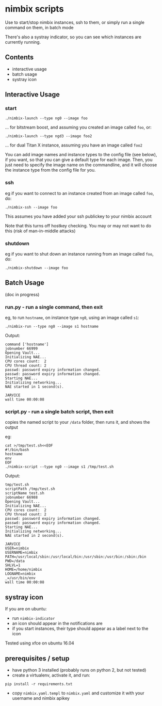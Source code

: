 # nimbix scripts

Use to start/stop nimbix instances, ssh to them, or simply run a single command on them, in batch mode

There's also a systray indicator, so you can see which instances are currently running.

## Contents

* interactive usage
* batch usage
* systray icon

## Interactive Usage

### start
```
./nimbix-launch --type ng0 --image foo
```
... for bitstream boost, and assuming you created an image called `foo`, or:
```
./nimbix-launch --type ngd3 --image foo2
```
... for dual Titan X instance, assuming you have an image called `foo2`

You can add image names and instance types to the config file (see below), if you want, so that you can
give a default type for each image.  Then, you just need to specify the image name on the commandline, and
it will choose the instance type from the config file for you.

### ssh

eg if you want to connect to an instance created from an image called `foo`, do:
```
./nimbix-ssh --image foo
```
This assumes you have added your ssh publickey to your nimbix account

Note that this turns off hostkey checking.  You may or may not want to do this (risk of man-in-middle attacks)

### shutdown

eg if you want to shut down an instance running from an image called `foo`, do:
```
./nimbix-shutdown --image foo
```

## Batch Usage

(doc in progress)

### run.py - run a single command, then exit

eg, to run `hostname`, on instance type `ng0`, using an image called `s1`:
```
./nimbix-run --type ng0 --image s1 hostname
```

Output:
```
command ['hostname']
jobnumber 66999
Opening Vault...
Initializing NAE...
CPU cores count:  2
CPU thread count: 2
passwd: password expiry information changed.
passwd: password expiry information changed.
Starting NAE...
Initializing networking...
NAE started in 1 second(s).

JARVICE
wall time 00:00:08
```

### script.py - run a single batch script, then exit

copies the named script to your `/data` folder, then runs it, and shows the output

eg:
```
cat >/tmp/test.sh<<EOF
#!/bin/bash
hostname
env
EOF
./nimbix-script --type ng0 --image s1 /tmp/test.sh
```

Output:
```
tmp/test.sh
scriptPath /tmp/test.sh
scriptName test.sh
jobnumber 66988
Opening Vault...
Initializing NAE...
CPU cores count:  2
CPU thread count: 2
passwd: password expiry information changed.
passwd: password expiry information changed.
Starting NAE...
Initializing networking...
NAE started in 2 second(s).

JARVICE
USER=nimbix
USERNAME=nimbix
PATH=/usr/local/sbin:/usr/local/bin:/usr/sbin:/usr/bin:/sbin:/bin
PWD=/data
SHLVL=1
HOME=/home/nimbix
LOGNAME=nimbix
_=/usr/bin/env
wall time 00:00:08
```

## systray icon

If you are on ubuntu:

* run `nimbix-indicator`
* an icon should appear in the notifications are
* if you start instances, their type should appear as a label next to the icon

Tested using xfce on ubuntu 16.04

## prerequisites / setup

- have python 3 installed (probably runs on python 2, but not tested)
- create a virtualenv, activate it, and run:
```
pip install -r requirements.txt
```
- copy `nimbix.yaml.templ` to `nimbix.yaml` and customize it with your username and nimbix apikey

